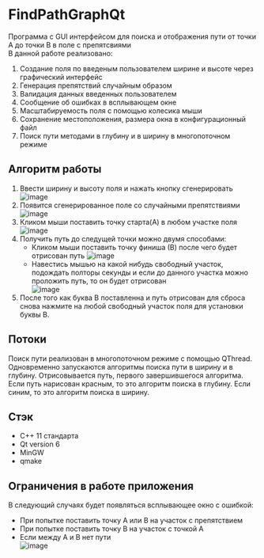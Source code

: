 # FindPathGraphQt
Программа с GUI интерфейсом для поиска и отображения пути от точки А до точки В в поле с препятсвиями  
В данной работе реализовано:  
1) Создание поля по введеным пользователем ширине и высоте через графический интерфейс   
2) Генерация препятствий случайным образом
3) Валидация данных введенных пользователем
4) Сообщение об ошибках в всплывающем окне  
5) Масштабируемость поля с помощью колесика мыши  
6) Сохранение местоположения, размера окна в конфигурационный файл  
7) Поиск пути методами в глубину и в ширину в многопоточном режиме
 
## Алгоритм работы  
1) Ввести ширину и высоту поля и нажать кнопку сгенерировать
   ![image](https://github.com/user-attachments/assets/e0e29cd3-5f2d-4e9b-86cb-8af205881a76)  
2) Появится сгенерированное поле со случайными препятствиями
   ![image](https://github.com/user-attachments/assets/e6711c05-47e3-4dd9-8faa-ab32c4ed634c)  
3) Кликом мыши поставить точку старта(А) в любом участке поля  
   ![image](https://github.com/user-attachments/assets/25ad30f8-584b-4920-be26-fee9add6947f)
4) Получить путь до следущей точки можно двумя способами:
   - Кликом мыши поставить точку финиша (В) после чего будет отрисован путь
     ![image](https://github.com/user-attachments/assets/8194a36f-dfdc-46e1-abea-90455623c811)
   - Навестись мышью на какой нибудь свободный участок, подождать полторы секунды и если до данного участка можно проложить путь, то он будет отрисован  
     ![image](https://github.com/user-attachments/assets/424203ef-b82d-49cc-9b9e-898a63546e49)  
5) После того как буква В поставленна и путь отрисован для сброса снова нажмите на любой свободный участок поля для установки буквы В.


## Потоки  
Поиск пути реализован в многопоточном режиме с помощью QThread.  
Одновременно запускаются алгоритмы поиска пути в ширину и в глубину. Отрисовывается путь, первого завершившегося алгоритма.  
Если путь нарисован красным, то это алгоритм поиска в глубину. Если синим, то это алгоритм поиска в ширину.  

## Стэк  
- C++ 11 стандарта
- Qt version 6
- MinGW
- qmake

## Ограничения в работе приложения  
В следующий случаях будет появляться всплывающее окно с ошибкой:  
- При попытке поставить точку А или В на участок с препятствием
- При попытке поставить точку В на участок с точкой А
- Если между А и В нет пути  
  ![image](https://github.com/user-attachments/assets/86651020-0115-4d57-bff3-b5350dad543e)






 






